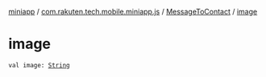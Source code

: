 [miniapp](../../index.md) / [com.rakuten.tech.mobile.miniapp.js](../index.md) / [MessageToContact](index.md) / [image](./image.md)

# image

`val image: `[`String`](https://kotlinlang.org/api/latest/jvm/stdlib/kotlin/-string/index.html)